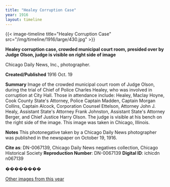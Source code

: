 ```yaml
---
title: "Healey Corruption Case"
year: 1916
layout: timeline
---
```


{{< image-timeline title="Healey Corruption Case" src="/img/timeline/1916/large/430.jpg" >}}


__**Healey corruption case, crowded municipal court room, presided over by Judge Olson, judge is visible on right side of image**__

Chicago Daily News, Inc., photographer.

**Created/Published**
1916 Oct. 19

**Summary**
Image of the crowded municipal court room of Judge Olson, during the trial of Chief of Police Charles Healey, who was involved in corruption at City Hall. Those in attendance include: Healey, Maclay Hoyne, Cook County State's Attorney, Police Captain Madden, Captain Morgan Collins, Captain Alcock, Corporation Counsel Ettelson, Attorney John J. Healy, Assistant State's Attorney Frank Johnston, Assistant State's Attorney Berger, and Chief Justice Harry Olson. The judge is visible at his bench on the right side of the image. This image was taken in Chicago, Illinois.

**Notes**
This photonegative taken by a Chicago Daily News photographer was published in the newspaper on October 19, 1916.

__Cite as__: DN-0067139, Chicago Daily News negatives collection, Chicago Historical Society
__Reproduction Number__: DN-0067139
__Digital ID__: ichicdn n067139

��������   

[Other images from this year](/historical/timeline/1916)